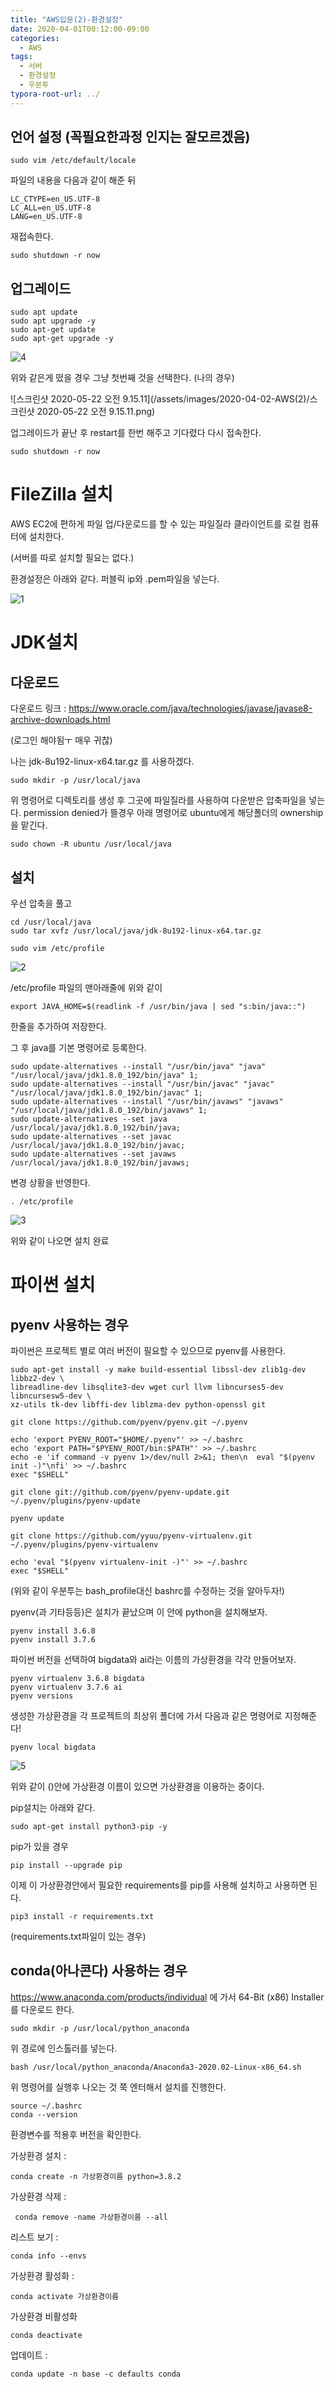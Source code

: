 ```yaml
---
title: "AWS입문(2)-환경설정"
date: 2020-04-01T00:12:00-09:00
categories:
  - AWS
tags:
  - 서버
  - 환경설정
  - 우분투
typora-root-url: ../
---
```




## 언어 설정 (꼭필요한과정 인지는 잘모르겠음)

```
sudo vim /etc/default/locale
```

파일의 내용을 다음과 같이 해준 뒤 

```
LC_CTYPE=en_US.UTF-8
LC_ALL=en_US.UTF-8
LANG=en_US.UTF-8
```

재접속한다.

```
sudo shutdown -r now
```

## 업그레이드

```shell
sudo apt update
sudo apt upgrade -y
sudo apt-get update
sudo apt-get upgrade -y
```

![4](/assets/images/2020-04-02-AWS(2)/4.png)

위와 같은게 떴을 경우 그냥 첫번째 것을 선택한다. (나의 경우)

![스크린샷 2020-05-22 오전 9.15.11](/assets/images/2020-04-02-AWS(2)/스크린샷 2020-05-22 오전 9.15.11.png)

업그레이드가 끝난 후 restart를 한번 해주고 기다렸다 다시 접속한다.

```shell
sudo shutdown -r now
```



# FileZilla 설치

AWS EC2에 편하게 파일 업/다운로드를 할 수 있는 파일질라 클라이언트를 로컬 컴퓨터에 설치한다.

(서버를 따로 설치할 필요는 없다.)

환경설정은 아래와 같다. 퍼블릭 ip와 .pem파일을 넣는다.

![1](/assets/images/2020-04-02-AWS(2)/1-5813821.png)

# JDK설치

## 다운로드

다운로드 링크 : https://www.oracle.com/java/technologies/javase/javase8-archive-downloads.html   

(로그인 해야됨ㅜ 매우 귀찮)

나는 jdk-8u192-linux-x64.tar.gz 를 사용하겠다.

```shell
sudo mkdir -p /usr/local/java
```

위 명령어로 디렉토리를 생성 후 그곳에 파일질라를 사용하여 다운받은 압축파일을 넣는다. permission denied가 뜰경우 아래 명령어로 ubuntu에게 해당폴더의 ownership을 맡긴다.

```shell
sudo chown -R ubuntu /usr/local/java
```

## 설치

우선 압축을 풀고

```shell
cd /usr/local/java
sudo tar xvfz /usr/local/java/jdk-8u192-linux-x64.tar.gz
```

```shell
sudo vim /etc/profile
```

![2](/assets/images/2020-04-02-AWS(2)/2.png)

/etc/profile 파일의 맨아래줄에 위와 같이

```shell
export JAVA_HOME=$(readlink -f /usr/bin/java | sed "s:bin/java::")
```

한줄을 추가하여 저장한다.



그 후 java를 기본 명령어로 등록한다.

```shell
sudo update-alternatives --install "/usr/bin/java" "java" "/usr/local/java/jdk1.8.0_192/bin/java" 1;
sudo update-alternatives --install "/usr/bin/javac" "javac" "/usr/local/java/jdk1.8.0_192/bin/javac" 1;
sudo update-alternatives --install "/usr/bin/javaws" "javaws" "/usr/local/java/jdk1.8.0_192/bin/javaws" 1;
sudo update-alternatives --set java /usr/local/java/jdk1.8.0_192/bin/java;
sudo update-alternatives --set javac /usr/local/java/jdk1.8.0_192/bin/javac;
sudo update-alternatives --set javaws /usr/local/java/jdk1.8.0_192/bin/javaws;
```

변경 상황을 반영한다.

```
. /etc/profile
```

![3](/assets/images/2020-04-02-AWS(2)/3.png)

위와 같이 나오면 설치 완료

# 파이썬 설치

## pyenv 사용하는 경우

파이썬은 프로젝트 별로 여러 버전이 필요할 수 있으므로 pyenv를 사용한다.

```shell
sudo apt-get install -y make build-essential libssl-dev zlib1g-dev libbz2-dev \
libreadline-dev libsqlite3-dev wget curl llvm libncurses5-dev libncursesw5-dev \
xz-utils tk-dev libffi-dev liblzma-dev python-openssl git
```

```shell
git clone https://github.com/pyenv/pyenv.git ~/.pyenv
```

```
echo 'export PYENV_ROOT="$HOME/.pyenv"' >> ~/.bashrc
echo 'export PATH="$PYENV_ROOT/bin:$PATH"' >> ~/.bashrc
echo -e 'if command -v pyenv 1>/dev/null 2>&1; then\n  eval "$(pyenv init -)"\nfi' >> ~/.bashrc
exec "$SHELL"
```

```shell
git clone git://github.com/pyenv/pyenv-update.git ~/.pyenv/plugins/pyenv-update
```

```
pyenv update
```

```shell
git clone https://github.com/yyuu/pyenv-virtualenv.git ~/.pyenv/plugins/pyenv-virtualenv
```

```
echo 'eval "$(pyenv virtualenv-init -)"' >> ~/.bashrc
exec "$SHELL"
```

(위와 같이 우분투는 bash_profile대신 bashrc를 수정하는 것을 알아두자!)



pyenv(과 기타등등)은 설치가 끝났으며 이 안에 python을 설치해보자. 

```shell
pyenv install 3.6.8
pyenv install 3.7.6
```

파이썬 버전을 선택하여 bigdata와 ai라는 이름의 가상환경을 각각 만들어보자.

```shell
pyenv virtualenv 3.6.8 bigdata
pyenv virtualenv 3.7.6 ai
pyenv versions
```

생성한 가상환경을 각 프로젝트의 최상위 폴더에 가서 다음과 같은 명령어로 지정해준다!

```shell
pyenv local bigdata
```

![5](/assets/images/2020-04-02-AWS(2)/5.png)

위와 같이 ()안에 가상환경 이름이 있으면 가상환경을 이용하는 중이다.

pip설치는 아래와 같다.

```shell
sudo apt-get install python3-pip -y
```

pip가 있을 경우

```
pip install --upgrade pip
```

이제 이 가상환경안에서 필요한 requirements를 pip를 사용해 설치하고 사용하면 된다.

```
pip3 install -r requirements.txt
```

(requirements.txt파일이 있는 경우)

## conda(아나콘다) 사용하는 경우


https://www.anaconda.com/products/individual 에 가서
64-Bit (x86) Installer 를 다운로드 한다.

```shell
sudo mkdir -p /usr/local/python_anaconda
```

위 경로에 인스톨러를 넣는다. 

```shell
bash /usr/local/python_anaconda/Anaconda3-2020.02-Linux-x86_64.sh
```

위 명령어를 실행후 나오는 것 쭉 엔터해서 설치를 진행한다.

```
source ~/.bashrc
conda --version
```

환경변수를 적용후 버전을 확인한다.

가상환경 설치 :

```
conda create -n 가상환경이름 python=3.8.2
```

가상환경 삭제 : 

```
 conda remove -name 가상환경이름 --all
```

리스트 보기 : 

```
conda info --envs
```

가상환경 활성화 : 

```
conda activate 가상환경이름
```

가상환경 비활성화

```
conda deactivate
```

업데이트 : 

```
conda update -n base -c defaults conda
```

